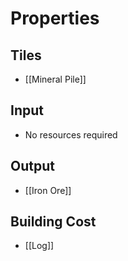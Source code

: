 # Properties
## Tiles
- [[Mineral Pile]]

## Input
- No resources required

## Output
- [[Iron Ore]]

## Building Cost
- [[Log]]